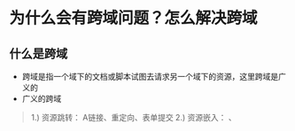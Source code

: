 # 为什么会有跨域问题？怎么解决跨域

## 什么是跨域

- 跨域是指一个域下的文档或脚本试图去请求另一个域下的资源，这里跨域是广义的
- 广义的跨域
> 1.) 资源跳转： A链接、重定向、表单提交
>  2.) 资源嵌入： <link>、<script>、<img>、<frame>等dom标签，还有样式中background:url()、@font-face()等文件外链
>  3.) 脚本请求： js发起的ajax请求、dom和js对象的跨域操作等

- 其实我们通常所说的跨域是狭义的，是由浏览器同源策略限制的一类请求场景

### 什么是同源策略

- 同源策略/SOP（Same origin policy）是一种约定，由Netscape公司1995年引入浏览器，它是浏览器最核心也最基本的安全功能，如果缺少了同源策略，浏览器很容易受到XSS、CSFR等攻击。所谓同源是指"协议+域名+端口"三者相同，即便两个不同的域名指向同一个ip地址，也非同源
- 同源策略限制以下几种行为
> 1.) Cookie、LocalStorage 和 IndexDB 无法读取
> 2.) DOM 和 Js对象无法获得
> 3.) AJAX 请求不能发送

## 常见跨域场景

> URL                                     					 说明                   							 是否允许通信
> http://www.domain.com/a.js
> http://www.domain.com/b.js       	  同一域名，不同文件或路径           允许
> http://www.domain.com/lab/c.js
>
> 
>
> http://www.domain.com:8000/a.js
> http://www.domain.com/b.js        	 同一域名，不同端口                	   不允许
>
> 
>
> http://www.domain.com/a.js
> https://www.domain.com/b.js       	 同一域名，不同协议               		不允许
>
> 
>
> http://www.domain.com/a.js
> http://192.168.4.12/b.js           			域名和域名对应相同ip              	  不允许
>
> 
>
> http://www.domain.com/a.js
> http://x.domain.com/b.js          		  主域相同，子域不同               		 不允许
> http://domain.com/c.js	
>
> 
>
> http://www.domain1.com/a.js
> http://www.domain2.com/b.js            不同域名                        				  不允许

## 跨域解决方案

1. 通过jsonp跨域
2. document.domain + iframe跨域
3. location.hash + iframe
4. window.name + iframe跨域
5. postMessage跨域
6. 跨域资源共享（CORS）
7. nginx代理跨域
8. nodejs中间件代理跨域
9. WebSocket协议跨域

##  通过jsonp跨域

- 通常为了减轻web服务器的负载，我们把js、css，img等静态资源分离到另一台独立域名的服务器上，在html页面中再通过相应的标签从不同域名下加载静态资源，而被浏览器允许，基于此原理，我们可以通过动态创建script，再请求一个带参网址实现跨域通信
- jsonp缺点：只能实现get一种请求

1. 原生实现

   ```js
    <script>
       var script = document.createElement('script');
       script.type = 'text/javascript';
   
       // 传参一个回调函数名给后端，方便后端返回时执行这个在前端定义的回调函数
       script.src = 'http://www.domain2.com:8080/login?user=admin&callback=handleCallback';
       document.head.appendChild(script);
   
       // 回调执行函数
       function handleCallback(res) {
           alert(JSON.stringify(res));
       }
    </script>
   ```

   服务端返回如下（返回时即执行全局函数）

   ```js
   handleCallback({"status": true, "user": "admin"})
   ```

2. jquery ajax

   ```js
   $.ajax({
       url: 'http://www.domain2.com:8080/login',
       type: 'get',
       dataType: 'jsonp',  // 请求方式为jsonp
       jsonpCallback: "handleCallback",    // 自定义回调函数名
       data: {}
   });
   ```

3. vue.js

   ```js
   this.$http.jsonp('http://www.domain2.com:8080/login', {
       params: {},
       jsonp: 'handleCallback'
   }).then((res) => {
       console.log(res); 
   })
   ```

## document.domain + iframe跨域

- 此方案仅限主域相同，子域不同的跨域应用场景
- 实现原理：两个页面都通过js强制设置document.domain为基础主域，就实现了同域

1. 父窗口：(http://www.domain.com/a.html)

   ```html
   <iframe id="iframe" src="http://child.domain.com/b.html"></iframe>
   <script>
       document.domain = 'domain.com';
       var user = 'admin';
   </script>
   ```

2. 子窗口：(http://child.domain.com/b.html)

   ```html
   <script>
       document.domain = 'domain.com';
       // 获取父窗口中变量
       alert('get js data from parent ---> ' + window.parent.user);
   </script>
   ```

## location.hash + iframe跨域

- 实现原理： a欲与b跨域相互通信，通过中间页c来实现。 三个页面，不同域之间利用iframe的location.hash传值，相同域之间直接js访问来通信

- 具体实现：A域：a.html -> B域：b.html -> A域：c.html，a与b不同域只能通过hash值单向通信，b与c也不同域也只能单向通信，但c与a同域，所以c可通过parent.parent访问a页面所有对象

1. a.html：(http://www.domain1.com/a.html)

   ```html
   <iframe id="iframe" src="http://www.domain2.com/b.html" style="display:none;"></iframe>
   <script>
       var iframe = document.getElementById('iframe');
   
       // 向b.html传hash值
       setTimeout(function() {
           iframe.src = iframe.src + '#user=admin';
       }, 1000);
       
       // 开放给同域c.html的回调方法
       function onCallback(res) {
           alert('data from c.html ---> ' + res);
       }
   </script>
   ```

2. b.html：(http://www.domain2.com/b.html)

   ```html
   <iframe id="iframe" src="http://www.domain1.com/c.html" style="display:none;"></iframe>
   <script>
       var iframe = document.getElementById('iframe');
   
       // 监听a.html传来的hash值，再传给c.html
       window.onhashchange = function () {
           iframe.src = iframe.src + location.hash;
       };
   </script>
   ```

3. c.html：(http://www.domain1.com/c.html)

   ```html
   <script>
       // 监听b.html传来的hash值
       window.onhashchange = function () {
           // 再通过操作同域a.html的js回调，将结果传回
           window.parent.parent.onCallback('hello: ' + location.hash.replace('#user=', ''));
       };
   </script>
   ```

## window.name + iframe跨域

- window.name属性的独特之处：name值在不同的页面（甚至不同域名）加载后依旧存在，并且可以支持非常长的 name 值（2MB）

1. a.html：(http://www.domain1.com/a.html)

   ```js
   var proxy = function(url, callback) {
       var state = 0;
       var iframe = document.createElement('iframe');
   
       // 加载跨域页面
       iframe.src = url;
   
       // onload事件会触发2次，第1次加载跨域页，并留存数据于window.name
       iframe.onload = function() {
           if (state === 1) {
               // 第2次onload(同域proxy页)成功后，读取同域window.name中数据
               callback(iframe.contentWindow.name);
               destoryFrame();
   
           } else if (state === 0) {
               // 第1次onload(跨域页)成功后，切换到同域代理页面
               iframe.contentWindow.location = 'http://www.domain1.com/proxy.html';
               state = 1;
           }
       };
   
       document.body.appendChild(iframe);
   
       // 获取数据以后销毁这个iframe，释放内存；这也保证了安全（不被其他域frame js访问）
       function destoryFrame() {
           iframe.contentWindow.document.write('');
           iframe.contentWindow.close();
           document.body.removeChild(iframe);
       }
   };
   
   // 请求跨域b页面数据
   proxy('http://www.domain2.com/b.html', function(data){
       alert(data);
   });
   ```

2. proxy.html：([http://www.domain1.com/proxy....](http://www.domain1.com/proxy.html))
   - 中间代理页，与a.html同域，内容为空即可

3. b.html：(http://www.domain2.com/b.html)

   ```html
   <script>
       window.name = 'This is domain2 data!';
   </script>
   ```

   - 总结：通过iframe的src属性由外域转向本地域，跨域数据即由iframe的window.name从外域传递到本地域。这个就巧妙地绕过了浏览器的跨域访问限制，但同时它又是安全操作

##  postMessage跨域

- postMessage是HTML5 XMLHttpRequest Level 2中的API，且是为数不多可以跨域操作的window属性之一，它可用于解决以下方面的问题
  1. 页面和其打开的新窗口的数据传递
  2. 多窗口之间消息传递
  3. 页面与嵌套的iframe消息传递
  4. 上面三个场景的跨域数据传递

- 用法：postMessage(data,origin)方法接受两个参数
- data： html5规范支持任意基本类型或可复制的对象，但部分浏览器只支持字符串，所以传参时最好用JSON.stringify()序列化
- origin： 协议+主机+端口号，也可以设置为"*"，表示可以传递给任意窗口，如果要指定和当前窗口同源的话设置为"/"

1. a.html：(http://www.domain1.com/a.html)

   ```html
   <iframe id="iframe" src="http://www.domain2.com/b.html" style="display:none;"></iframe>
   <script>       
       var iframe = document.getElementById('iframe');
       iframe.onload = function() {
           var data = {
               name: 'aym'
           };
           // 向domain2传送跨域数据
           iframe.contentWindow.postMessage(JSON.stringify(data), 'http://www.domain2.com');
       };
   
       // 接受domain2返回数据
       window.addEventListener('message', function(e) {
           alert('data from domain2 ---> ' + e.data);
       }, false);
   </script>
   ```

2. b.html：(http://www.domain2.com/b.html)

   ```html
   <script>
       // 接收domain1的数据
       window.addEventListener('message', function(e) {
           alert('data from domain1 ---> ' + e.data);
   
           var data = JSON.parse(e.data);
           if (data) {
               data.number = 16;
   
               // 处理后再发回domain1
               window.parent.postMessage(JSON.stringify(data), 'http://www.domain1.com');
           }
       }, false);
   </script>
   ```

## 跨域资源共享（CORS）

- 普通跨域请求：只服务端设置Access-Control-Allow-Origin即可，前端无须设置，若要带cookie请求：前后端都需要设置
- 需注意的是：由于同源策略的限制，所读取的cookie为跨域请求接口所在域的cookie，而非当前页。如果想实现当前页cookie的写入，可参考下文：七、nginx反向代理中设置proxy_cookie_domain 和 八、NodeJs中间件代理中cookieDomainRewrite参数的设置
- 目前，所有浏览器都支持该功能(IE8+：IE8/9需要使用XDomainRequest对象来支持CORS）)，CORS也已经成为主流的跨域解决方案

1. 前端设置

   1. 原生ajax

      ```js
      // 前端设置是否带cookie
      xhr.withCredentials = true;
      ```

      ```js
      var xhr = new XMLHttpRequest(); // IE8/9需用window.XDomainRequest兼容
      
      // 前端设置是否带cookie
      xhr.withCredentials = true;
      
      xhr.open('post', 'http://www.domain2.com:8080/login', true);
      xhr.setRequestHeader('Content-Type', 'application/x-www-form-urlencoded');
      xhr.send('user=admin');
      
      xhr.onreadystatechange = function() {
          if (xhr.readyState == 4 && xhr.status == 200) {
              alert(xhr.responseText);
          }
      };
      ```

   2. jQuery ajax

      ```js
      $.ajax({
          ...
         xhrFields: {
             withCredentials: true    // 前端设置是否带cookie
         },
         crossDomain: true,   // 会让请求头中包含跨域的额外信息，但不会含cookie
          ...
      });
      ```

   3. vue框架

      1. axios设置

         ```js
         axios.defaults.withCredentials = true
         ```

      2. vue-resource设置

         ```js
         Vue.http.options.credentials = true
         ```

2. 服务端设置

- 若后端设置成功，前端浏览器控制台则不会出现跨域报错信息，反之，说明没设成功

  1. Java后台

     ```java
     /*
      * 导入包：import javax.servlet.http.HttpServletResponse;
      * 接口参数中定义：HttpServletResponse response
      */
     
     // 允许跨域访问的域名：若有端口需写全（协议+域名+端口），若没有端口末尾不用加'/'
     response.setHeader("Access-Control-Allow-Origin", "http://www.domain1.com"); 
     
     // 允许前端带认证cookie：启用此项后，上面的域名不能为'*'，必须指定具体的域名，否则浏览器会提示
     response.setHeader("Access-Control-Allow-Credentials", "true"); 
     
     // 提示OPTIONS预检时，后端需要设置的两个常用自定义头
     response.setHeader("Access-Control-Allow-Headers", "Content-Type,X-Requested-With");
     ```

  2. Nodejs后台示例

     ```js
     var http = require('http');
     var server = http.createServer();
     var qs = require('querystring');
     
     server.on('request', function(req, res) {
         var postData = '';
     
         // 数据块接收中
         req.addListener('data', function(chunk) {
             postData += chunk;
         });
     
         // 数据接收完毕
         req.addListener('end', function() {
             postData = qs.parse(postData);
     
             // 跨域后台设置
             res.writeHead(200, {
                 'Access-Control-Allow-Credentials': 'true',     // 后端允许发送Cookie
                 'Access-Control-Allow-Origin': 'http://www.domain1.com',    // 允许访问的域（协议+域名+端口）
                 /* 
                  * 此处设置的cookie还是domain2的而非domain1，因为后端也不能跨域写cookie(nginx反向代理可以实现)，
                  * 但只要domain2中写入一次cookie认证，后面的跨域接口都能从domain2中获取cookie，从而实现所有的接口都能跨域访问
                  */
                 'Set-Cookie': 'l=a123456;Path=/;Domain=www.domain2.com;HttpOnly'  // HttpOnly的作用是让js无法读取cookie
             });
     
             res.write(JSON.stringify(postData));
             res.end();
         });
     });
     
     server.listen('8080');
     console.log('Server is running at port 8080...');
     ```

## nginx代理跨域

1. nginx配置解决iconfont跨域

   - 浏览器跨域访问js、css、img等常规静态资源被同源策略许可，但iconfont字体文件(eot|otf|ttf|woff|svg)例外，此时可在nginx的静态资源服务器中加入以下配置

   ```nginx
   location / {
     add_header Access-Control-Allow-Origin *;
   }
   ```

2. nginx反向代理接口跨域

   - 跨域原理： 同源策略是浏览器的安全策略，不是HTTP协议的一部分。服务器端调用HTTP接口只是使用HTTP协议，不会执行JS脚本，不需要同源策略，也就不存在跨越问题
   - 实现思路：通过nginx配置一个代理服务器（域名与domain1相同，端口不同）做跳板机，反向代理访问domain2接口，并且可以顺便修改cookie中domain信息，方便当前域cookie写入，实现跨域登录

   - nginx具体配置

     ```nginx
     #proxy服务器
     server {
         listen       81;
         server_name  www.domain1.com;
     
         location / {
             proxy_pass   http://www.domain2.com:8080;  #反向代理
             proxy_cookie_domain www.domain2.com www.domain1.com; #修改cookie里域名
             index  index.html index.htm;
     
             # 当用webpack-dev-server等中间件代理接口访问nignx时，此时无浏览器参与，故没有同源限制，下面的跨域配置可不启用
             add_header Access-Control-Allow-Origin http://www.domain1.com;  #当前端只跨域不带cookie时，可为*
             add_header Access-Control-Allow-Credentials true;
         }
     }
     ```

   1. 前端代码示例

      ```js
      var xhr = new XMLHttpRequest();
      
      // 前端开关：浏览器是否读写cookie
      xhr.withCredentials = true;
      
      // 访问nginx中的代理服务器
      xhr.open('get', 'http://www.domain1.com:81/?user=admin', true);
      xhr.send();
      ```

   2. Nodejs后台示例

      ```js
      var http = require('http');
      var server = http.createServer();
      var qs = require('querystring');
      
      server.on('request', function(req, res) {
          var params = qs.parse(req.url.substring(2));
      
          // 向前台写cookie
          res.writeHead(200, {
              'Set-Cookie': 'l=a123456;Path=/;Domain=www.domain2.com;HttpOnly'   // HttpOnly:脚本无法读取
          });
      
          res.write(JSON.stringify(params));
          res.end();
      });
      
      server.listen('8080');
      console.log('Server is running at port 8080...');
      ```

## Nodejs中间件代理跨域

- node中间件实现跨域代理，原理大致与nginx相同，都是通过启一个代理服务器，实现数据的转发，也可以通过设置cookieDomainRewrite参数修改响应头中cookie中域名，实现当前域的cookie写入，方便接口登录认证

1. 非vue框架的跨域（2次跨域）

   - 利用node + express + http-proxy-middleware搭建一个proxy服务器

   1. 前端代码示例

      ```js
      var xhr = new XMLHttpRequest();
      
      // 前端开关：浏览器是否读写cookie
      xhr.withCredentials = true;
      
      // 访问http-proxy-middleware代理服务器
      xhr.open('get', 'http://www.domain1.com:3000/login?user=admin', true);
      xhr.send();
      ```

   2. 中间件服务器

      ```js
      var express = require('express');
      var proxy = require('http-proxy-middleware');
      var app = express();
      
      app.use('/', proxy({
          // 代理跨域目标接口
          target: 'http://www.domain2.com:8080',
          changeOrigin: true,
      
          // 修改响应头信息，实现跨域并允许带cookie
          onProxyRes: function(proxyRes, req, res) {
              res.header('Access-Control-Allow-Origin', 'http://www.domain1.com');
              res.header('Access-Control-Allow-Credentials', 'true');
          },
      
          // 修改响应信息中的cookie域名
          cookieDomainRewrite: 'www.domain1.com'  // 可以为false，表示不修改
      }));
      
      app.listen(3000);
      console.log('Proxy server is listen at port 3000...');
      ```

   3. Nodejs后台同（六：nginx）

2. vue框架的跨域（1次跨域）

   - 利用node + webpack + webpack-dev-server代理接口跨域。在开发环境下，由于vue渲染服务和接口代理服务都是webpack-dev-server同一个，所以页面与代理接口之间不再跨域，无须设置headers跨域信息了

   - webpack.config.js部分配置

     ```js
     module.exports = {
         entry: {},
         module: {},
         ...
         devServer: {
             historyApiFallback: true,
             proxy: [{
                 context: '/login',
                 target: 'http://www.domain2.com:8080',  // 代理跨域目标接口
                 changeOrigin: true,
                 secure: false,  // 当代理某些https服务报错时用
                 cookieDomainRewrite: 'www.domain1.com'  // 可以为false，表示不修改
             }],
             noInfo: true
         }
     }
     ```

## WebSocket协议跨域

- WebSocket protocol是HTML5一种新的协议。它实现了浏览器与服务器全双工通信，同时允许跨域通讯，是server push技术的一种很好的实现
- 原生WebSocket API使用起来不太方便，我们使用Socket.io，它很好地封装了webSocket接口，提供了更简单、灵活的接口，也对不支持webSocket的浏览器提供了向下兼容

1. 前端代码

   ```html
   <div>user input：<input type="text"></div>
   <script src="https://cdn.bootcss.com/socket.io/2.2.0/socket.io.js"></script>
   <script>
   var socket = io('http://www.domain2.com:8080');
   
   // 连接成功处理
   socket.on('connect', function() {
       // 监听服务端消息
       socket.on('message', function(msg) {
           console.log('data from server: ---> ' + msg); 
       });
   
       // 监听服务端关闭
       socket.on('disconnect', function() { 
           console.log('Server socket has closed.'); 
       });
   });
   
   document.getElementsByTagName('input')[0].onblur = function() {
       socket.send(this.value);
   };
   </script>
   ```

2. Nodejs socket后台

   ```js
   var http = require('http');
   var socket = require('socket.io');
   
   // 启http服务
   var server = http.createServer(function(req, res) {
       res.writeHead(200, {
           'Content-type': 'text/html'
       });
       res.end();
   });
   
   server.listen('8080');
   console.log('Server is running at port 8080...');
   
   // 监听socket连接
   socket.listen(server).on('connection', function(client) {
       // 接收信息
       client.on('message', function(msg) {
           client.send('hello：' + msg);
           console.log('data from client: ---> ' + msg);
       });
   
       // 断开处理
       client.on('disconnect', function() {
           console.log('Client socket has closed.'); 
       });
   });
   ```

   